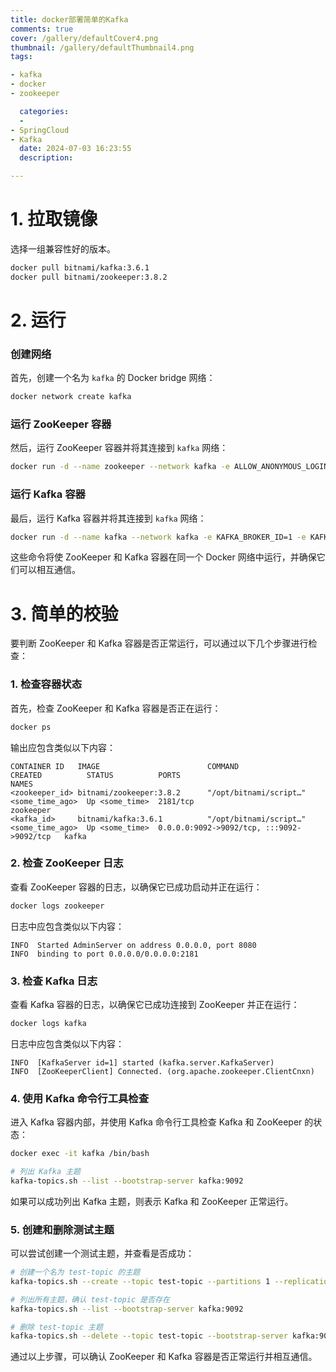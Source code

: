 ```yaml
---
title: docker部署简单的Kafka
comments: true
cover: /gallery/defaultCover4.png
thumbnail: /gallery/defaultThumbnail4.png
tags:

- kafka
- docker
- zookeeper

  categories:
  -
- SpringCloud
- Kafka
  date: 2024-07-03 16:23:55
  description:

---
```




# 1. 拉取镜像

选择一组兼容性好的版本。

```bash
docker pull bitnami/kafka:3.6.1
docker pull bitnami/zookeeper:3.8.2
```



# 2. 运行

### 创建网络

首先，创建一个名为 `kafka` 的 Docker bridge 网络：

```bash
docker network create kafka
```

### 运行 ZooKeeper 容器

然后，运行 ZooKeeper 容器并将其连接到 `kafka` 网络：

```bash
docker run -d --name zookeeper --network kafka -e ALLOW_ANONYMOUS_LOGIN=yes bitnami/zookeeper:3.8.2
```

### 运行 Kafka 容器

最后，运行 Kafka 容器并将其连接到 `kafka` 网络：

```bash
docker run -d --name kafka --network kafka -e KAFKA_BROKER_ID=1 -e KAFKA_ZOOKEEPER_CONNECT=zookeeper:2181 -e ALLOW_PLAINTEXT_LISTENER=yes -p 9092:9092 bitnami/kafka:3.6.1
```

这些命令将使 ZooKeeper 和 Kafka 容器在同一个 Docker 网络中运行，并确保它们可以相互通信。



# 3. 简单的校验

要判断 ZooKeeper 和 Kafka 容器是否正常运行，可以通过以下几个步骤进行检查：

### 1. 检查容器状态

首先，检查 ZooKeeper 和 Kafka 容器是否正在运行：

```bash
docker ps
```

输出应包含类似以下内容：

```
CONTAINER ID   IMAGE                        COMMAND                  CREATED          STATUS          PORTS                                        NAMES
<zookeeper_id> bitnami/zookeeper:3.8.2      "/opt/bitnami/script…"   <some_time_ago>  Up <some_time>  2181/tcp                                     zookeeper
<kafka_id>     bitnami/kafka:3.6.1          "/opt/bitnami/script…"   <some_time_ago>  Up <some_time>  0.0.0.0:9092->9092/tcp, :::9092->9092/tcp   kafka
```

### 2. 检查 ZooKeeper 日志

查看 ZooKeeper 容器的日志，以确保它已成功启动并正在运行：

```bash
docker logs zookeeper
```

日志中应包含类似以下内容：

```
INFO  Started AdminServer on address 0.0.0.0, port 8080
INFO  binding to port 0.0.0.0/0.0.0.0:2181
```

### 3. 检查 Kafka 日志

查看 Kafka 容器的日志，以确保它已成功连接到 ZooKeeper 并正在运行：

```bash
docker logs kafka
```

日志中应包含类似以下内容：

```
INFO  [KafkaServer id=1] started (kafka.server.KafkaServer)
INFO  [ZooKeeperClient] Connected. (org.apache.zookeeper.ClientCnxn)
```

### 4. 使用 Kafka 命令行工具检查

进入 Kafka 容器内部，并使用 Kafka 命令行工具检查 Kafka 和 ZooKeeper 的状态：

```bash
docker exec -it kafka /bin/bash

# 列出 Kafka 主题
kafka-topics.sh --list --bootstrap-server kafka:9092
```

如果可以成功列出 Kafka 主题，则表示 Kafka 和 ZooKeeper 正常运行。

### 5. 创建和删除测试主题

可以尝试创建一个测试主题，并查看是否成功：

```bash
# 创建一个名为 test-topic 的主题
kafka-topics.sh --create --topic test-topic --partitions 1 --replication-factor 1 --bootstrap-server kafka:9092

# 列出所有主题，确认 test-topic 是否存在
kafka-topics.sh --list --bootstrap-server kafka:9092

# 删除 test-topic 主题
kafka-topics.sh --delete --topic test-topic --bootstrap-server kafka:9092
```

通过以上步骤，可以确认 ZooKeeper 和 Kafka 容器是否正常运行并相互通信。
